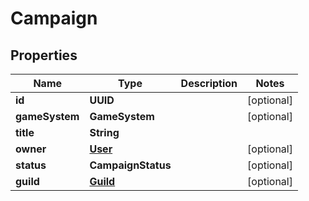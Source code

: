 

# Campaign

## Properties

Name | Type | Description | Notes
------------ | ------------- | ------------- | -------------
**id** | **UUID** |  |  [optional]
**gameSystem** | **GameSystem** |  |  [optional]
**title** | **String** |  | 
**owner** | [**User**](User.md) |  |  [optional]
**status** | **CampaignStatus** |  |  [optional]
**guild** | [**Guild**](Guild.md) |  |  [optional]



